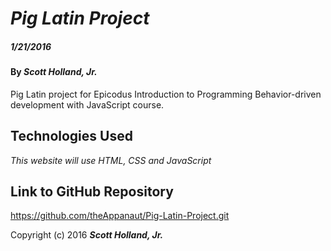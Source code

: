 # _Pig Latin Project_

##### _1/21/2016_

#### By _**Scott Holland, Jr.**_

Pig Latin project for Epicodus Introduction to Programming Behavior-driven development with JavaScript course.

## Technologies Used

_This website will use HTML, CSS and JavaScript_

## Link to GitHub Repository

https://github.com/theAppanaut/Pig-Latin-Project.git

Copyright (c) 2016 **_Scott Holland, Jr._**
